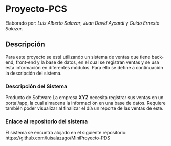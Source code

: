 # Proyecto-PCS

Elaborado por: *Luis Alberto Salazar*, *Juan David Aycardi* y *Guido Ernesto Salazar*.

## Descripción

Para este proyecto se está utilizando un sistema de ventas que tiene back-end, front-end y la base de datos, en el cual se registran ventas y se usa esta información en diferentes módulos. Para ello se define a continuación la descripción del sistema.

### Descripción del Sistema

Producto de Software La empresa **XYZ** necesita registrar sus ventas en un portal/app, la cual almacena la informaci ́on en una base de datos. Requiere también poder visualizar al finalizar el día un reporte de las ventas de este.

### Enlace al repositorio del sistema

El sistema se encuntra alojado en el siguiente repositorio:
https://github.com/luisalazago/MiniProyecto-PDS
